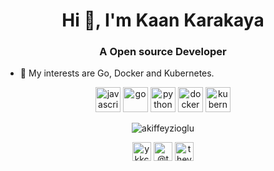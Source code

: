 
<h1 align="center">Hi 👋, I'm Kaan Karakaya</h1>
<h3 align="center">A Open source Developer</h3>

- 🔭 My interests are Go, Docker and Kubernetes. 

<p align="center">
	<img src="https://devicons.github.io/devicon/devicon.git/icons/javascript/javascript-original.svg" alt="javascript" width="40" height="40"/>
	<img src="https://devicons.github.io/devicon/devicon.git/icons/go/go-original.svg" alt="go" width="40" height="40"/>
	<img src="https://devicons.github.io/devicon/devicon.git/icons/python/python-original.svg" alt="python" width="40" height="40"/>
	<img src="https://devicons.github.io/devicon/devicon.git/icons/docker/docker-original-wordmark.svg" alt="docker" width="40" height="40"/>
	<img src="https://kubernetes.io/images/favicon.png" alt="kubernetes" width="40" height="40"/>
</p>


<p align="center"><img align="center" src="https://github-readme-stats.vercel.app/api?username=theykk&show_icons=true&theme=tokyonight" alt="akiffeyzioglu" /></p>

<p align="center">
    <a href="https://twitter.com/ykkcode" target="blank"><img align="center" src="https://cdn.jsdelivr.net/npm/simple-icons@3.0.1/icons/twitter.svg" alt="ykkcode" height="30" width="30" /></a>    
    <a href="https://theykk.medium.com/" target="blank"><img align="center" src="https://cdn.jsdelivr.net/npm/simple-icons@3.0.1/icons/medium.svg" alt="@theykk" height="30" width="30" /></a>    
  <a href="https://theykk.net/" target="blank"><img align="center" src="https://theykk.net/favicon.85ae00f2.ico" alt="theykk.net" height="30" width="30" /></a>    
</p>
